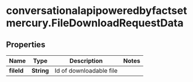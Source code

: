 # conversationalapipoweredbyfactsetmercury.FileDownloadRequestData

## Properties

Name | Type | Description | Notes
------------ | ------------- | ------------- | -------------
**fileId** | **String** | Id of downloadable file | 


